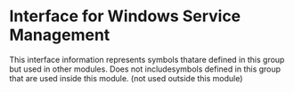 
# Interface for Windows Service Management
This interface information represents symbols thatare defined in this group but used in other modules.  Does not includesymbols defined in this group that are used inside this module.
(not used outside this module)
